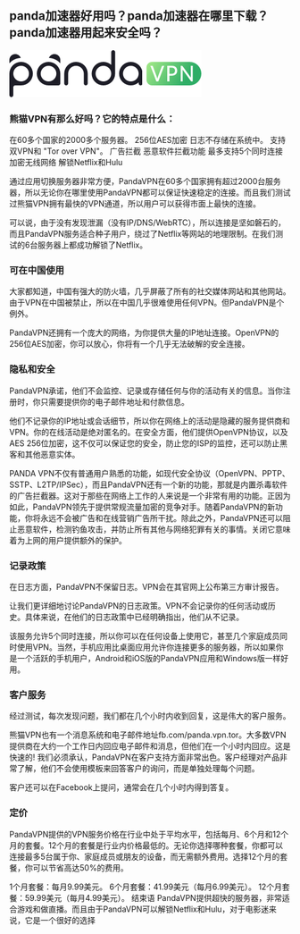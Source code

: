 ## panda加速器好用吗？panda加速器在哪里下载？panda加速器用起来安全吗？

![panda加速器](panda.png)

### 熊猫VPN有那么好吗？它的特点是什么：

在60多个国家的2000多个服务器。
256位AES加密
日志不存储在系统中。
支持双VPN和 "Tor over VPN"。
广告拦截
恶意软件拦截功能
最多支持5个同时连接
加密无线网络
解锁Netflix和Hulu

通过应用切换服务器非常方便，PandaVPN在60多个国家拥有超过2000台服务器，所以无论你在哪里使用PandaVPN都可以保证快速稳定的连接。而且我们测试过熊猫VPN拥有最快的VPN通道，所以用户可以获得市面上最快的连接。

可以说，由于没有发现泄漏（没有IP/DNS/WebRTC），所以连接是坚如磐石的，而且PandaVPN服务适合种子用户，绕过了Netflix等网站的地理限制。在我们测试的6台服务器上都成功解锁了Netflix。

### 可在中国使用

大家都知道，中国有强大的防火墙，几乎屏蔽了所有的社交媒体网站和其他网站。由于VPN在中国被禁止，所以在中国几乎很难使用任何VPN。但PandaVPN是个例外。

PandaVPN还拥有一个庞大的网络，为你提供大量的IP地址连接。OpenVPN的256位AES加密，你可以放心，你将有一个几乎无法破解的安全连接。

### 隐私和安全

PandaVPN承诺，他们不会监控、记录或存储任何与你的活动有关的信息。当你注册时，你只需要提供你的电子邮件地址和付款信息。

他们不记录你的IP地址或会话细节，所以你在网络上的活动是隐藏的服务提供商和VPN。你的在线活动是绝对匿名的。在安全方面，他们提供OpenVPN协议，以及AES 256位加密，这不仅可以保证您的安全，防止您的ISP的监控，还可以防止黑客和其他恶意实体。

PANDA VPN不仅有普通用户熟悉的功能，如现代安全协议（OpenVPN、PPTP、SSTP、L2TP/IPSec），而且PandaVPN还有一个新的功能，那就是内置杀毒软件的广告拦截器。这对于那些在网络上工作的人来说是一个非常有用的功能。正因为如此，PandaVPN领先于提供常规流量加密的竞争对手。随着PandaVPN的新功能，你将永远不会被广告和在线营销广告所干扰。除此之外，PandaVPN还可以阻止恶意软件，检测钓鱼攻击，并防止所有其他与网络犯罪有关的事情。关闭它意味着为上网的用户提供额外的保护。

### 记录政策

在日志方面，PandaVPN不保留日志。VPN会在其官网上公布第三方审计报告。

让我们更详细地讨论PandaVPN的日志政策。VPN不会记录你的任何活动或历史。具体来说，在他们的日志政策中已经明确指出，他们从不记录。


该服务允许5个同时连接，所以你可以在任何设备上使用它，甚至几个家庭成员同时使用VPN。当然，手机应用比桌面应用允许你连接更多的服务器，所以如果你是一个活跃的手机用户，Android和iOS版的PandaVPN应用和Windows版一样好用。

### 客户服务

经过测试，每次发现问题，我们都在几个小时内收到回复，这是伟大的客户服务。

熊猫VPN也有一个消息系统和电子邮件地址fb.com/panda.vpn.tor。大多数VPN提供商在大约一个工作日内回应电子邮件和消息，但他们在一个小时内回应。这是快速的! 我们必须承认，PandaVPN在客户支持方面非常出色。客户经理对产品非常了解，他们不会使用模板来回答客户的询问，而是单独处理每个问题。

客户还可以在Facebook上提问，通常会在几个小时内得到答复。

### 定价

PandaVPN提供的VPN服务价格在行业中处于平均水平，包括每月、6个月和12个月的套餐。12个月的套餐是行业内价格最低的。无论你选择哪种套餐，你都可以连接最多5台属于你、家庭成员或朋友的设备，而无需额外费用。选择12个月的套餐，你可以节省高达50%的费用。

1个月套餐：每月9.99美元。
6个月套餐：41.99美元（每月6.99美元）。
12个月套餐：59.99美元（每月4.99美元）。
结束语
PandaVPN提供超快的服务器，非常适合游戏和做直播。而且由于PandaVPN可以解锁Netflix和Hulu，对于电影迷来说，它是一个很好的选择

